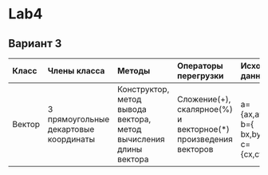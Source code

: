 # Lab4
## Вариант 3
| Класс | Члены класса | Методы | Операторы перегрузки | Исходные данные |Результаты|
|:---------|:---------|:---------|:---------|:---------|:---------:|
| Вектор | 3 прямоугольные декартовые координаты |Конструктор, метод вывода вектора, метод вычисления длины вектора | Сложение(+), скалярное(%) и векторное(*) произведения векторов |<br> a={ax,ay,az},<br>b={   bx,by,bz  },<br> c={cx,cy,cz}<br>|r=(a+b)%c,<br>t=(a+c)*c,<br>Найти длины исходных и результирующего векторов|
